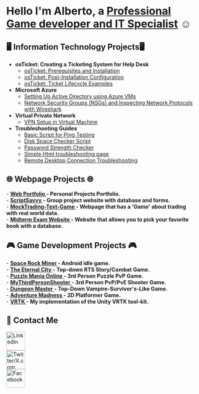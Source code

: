 <h1>Hello I'm Alberto, a <a href="www.linkedin.com/in/alberto-mcwhirter-javier-64413078/">Professional Game developer and IT Specialist</a> ☺ </h1>

<h2>🖥️ Information Technology Projects🖥</h2>

- <b> osTicket: Creating a Ticketing System for Help Desk </b>
  - [osTicket: Prerequisites and Installation](https://github.com/xmen12cc/osticket-prereqs)
  - [osTicket: Post-Installation Configuration](https://github.com/xmen12cc/osTicket-post-install-config)
  - [osTicket: Ticket Lifecycle Examples](https://github.com/xmen12cc/ticket-lifecycle)
- <b>Microsoft Azure</b>
  - [Setting Up Active Directory using Azure VMs](https://github.com/xmen12cc/configure-ad)
  - [Network Security Groups (NSGs) and Inspecting Network Protocols with Wireshark](https://github.com/xmen12cc/azure-network-protocols)
- <b>Virtual Private Network</b>
  - [VPN Setup in Virtual Machine ](https://github.com/xmen12cc/Setting-Up-A-VPN)
- <b>Troubleshooting Guides</b>
  - [Basic Script for Ping Testing](https://github.com/xmen12cc/PingTestingScript)
  - [Disk Space Checker Script](https://github.com/xmen12cc/DiskSpaceCheckerScript)
  - [Password Strength Checker](https://github.com/xmen12cc/PasswordStrengthChecker)
  - [Simple Html troubleshooting page](https://github.com/xmen12cc/SimpleHTMLSupportPage)
  - [Remote Desktop Connection Troubleshooting](https://github.com/xmen12cc/RemoteDesktopTroubleshooting)

<h2>🌐 Webpage Projects 🌐</h2>
- <b> <a href="https://github.com/xmen12cc/Webdev"> Web Portfolio </a> - Personal Projects Portfolio. </b> <br>
- <b> <a href="https://github.com/xmen12cc/scriptsavvy_comp229_groupproject"> ScriptSavvy </a> - Group project website with database and forms. </b> <br>
- <b> <a href="https://github.com/xmen12cc/mocktrading-text-game"> MockTrading-Text-Game </a> - Webpage that has a 'Game' about trading with real world data. </b> <br>
- <b> <a href="https://github.com/xmen12cc/COMP229-F2020-Midterm-301203948"> Midterm Exam Website </a> - Website that allows you to pick your favorite book with a database. </b> <br>


<h2>🎮 Game Development Projects 🎮</h2>
  - <b> <a href="https://github.com/xmen12cc/IdleGame"> Space Rock Miner </a> - Android idle game. </b> <br>
  - <b> <a href="https://github.com/xmen12cc/TheEternalCity"> The Eternal City </a> - Top-down RTS Story/Combat Game. </b> <br>
  - <b> <a href="https://github.com/xmen12cc/PuzzleMania"> Puzzle Mania Online </a> - 3rd Person Puzzle PvP Game. </b> <br>
  - <b> <a href="https://github.com/xmen12cc/MyThirdPersonShooter"> MyThirdPersonShooter </a> - 3rd Person PvP/PvE Shooter Game. </b> <br>
  - <b> <a href="https://github.com/xmen12cc/DungeonMaster"> Dungeon Master </a> - Top-Down Vampire-Survivor's-Like Game. </b> <br>
  - <b> <a href="https://github.com/xmen12cc/AdventureMadness"> Adventure Madness </a> - 2D Platformer Game. </b> <br>
  - <b> <a href="https://github.com/xmen12cc/VRTK"> VRTK </a> - My implementation of the Unity VRTK tool-kit. </b> <br>

<h2>📩 Contact Me</h2>

<a href="https://www.linkedin.com/in/alberto-mcwhirter-javier-64413078/"><img src="https://cdn-icons-png.flaticon.com/512/174/174857.png" height="50px" width="50px" alt="LinkedIn"></a> <br>
<a href="https://x.com/albertomcwhirte"><img src="https://ih1.redbubble.net/image.5140285698.0404/raf,360x360,075,t,fafafa:ca443f4786.jpg" height="50px" width="50px" alt="Twitter/X.com"></a> <br>
<a href="https://www.facebook.com/mcwhirterjavier/" class="social-icon"><img src="https://upload.wikimedia.org/wikipedia/commons/thumb/b/b9/2023_Facebook_icon.svg/1024px-2023_Facebook_icon.svg.png" height="50px" width="50px" alt="Facebook"></a> <br>
